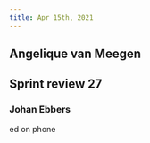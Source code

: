 ```yaml
---
title: Apr 15th, 2021
---
```


## Angelique van Meegen
## Sprint review 27
### Johan Ebbers
ed on phone
##
